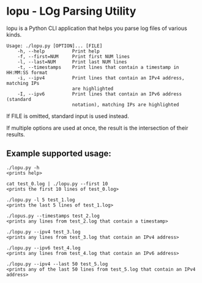 # lopu - LOg Parsing Utility

lopu is a Python CLI application that helps you parse log files of various
kinds.

```
Usage: ./lopu.py [OPTION]... [FILE]
    -h, --help          Print help
    -f, --first=NUM     Print first NUM lines
    -l, --last=NUM      Print last NUM lines
    -t, --timestamps    Print lines that contain a timestamp in HH:MM:SS format
    -i, --ipv4          Print lines that contain an IPv4 address, matching IPs
                        are highlighted
    -I, --ipv6          Print lines that contain an IPv6 address (standard
                        notation), matching IPs are highlighted
```

If FILE is omitted, standard input is used instead.

If multiple options are used at once, the result is the intersection of their
results.

## Example supported usage:

```
./lopu.py -h
<prints help>

cat test_0.log | ./lopu.py --first 10
<prints the first 10 lines of test_0.log>

./lopu.py -l 5 test_1.log
<prints the last 5 lines of test_1.log>

./lopus.py --timestamps test_2.log
<prints any lines from test_2.log that contain a timestamp>

./lopu.py --ipv4 test_3.log
<prints any lines from test_3.log that contain an IPv4 address>

./lopu.py --ipv6 test_4.log
<prints any lines from test_4.log that contain an IPv6 address>

./lopu.py --ipv4 --last 50 test_5.log
<prints any of the last 50 lines from test_5.log that contain an IPv4 address>
```
